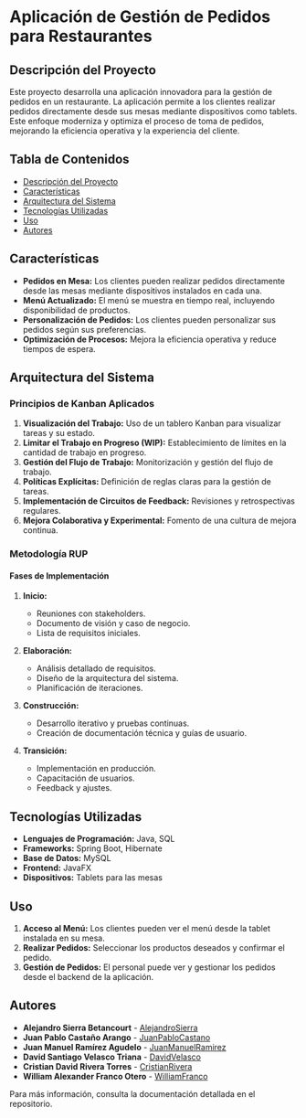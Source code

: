 # Aplicación de Gestión de Pedidos para Restaurantes

## Descripción del Proyecto

Este proyecto desarrolla una aplicación innovadora para la gestión de pedidos en un restaurante. La aplicación permite a los clientes realizar pedidos directamente desde sus mesas mediante dispositivos como tablets. Este enfoque moderniza y optimiza el proceso de toma de pedidos, mejorando la eficiencia operativa y la experiencia del cliente.

## Tabla de Contenidos

- [Descripción del Proyecto](#descripción-del-proyecto)
- [Características](#características)
- [Arquitectura del Sistema](#arquitectura-del-sistema)
- [Tecnologías Utilizadas](#tecnologías-utilizadas)
- [Uso](#uso)
- [Autores](#autores)

## Características

- **Pedidos en Mesa:** Los clientes pueden realizar pedidos directamente desde las mesas mediante dispositivos instalados en cada una.
- **Menú Actualizado:** El menú se muestra en tiempo real, incluyendo disponibilidad de productos.
- **Personalización de Pedidos:** Los clientes pueden personalizar sus pedidos según sus preferencias.
- **Optimización de Procesos:** Mejora la eficiencia operativa y reduce tiempos de espera.

## Arquitectura del Sistema

### Principios de Kanban Aplicados

1. **Visualización del Trabajo:** Uso de un tablero Kanban para visualizar tareas y su estado.
2. **Limitar el Trabajo en Progreso (WIP):** Establecimiento de límites en la cantidad de trabajo en progreso.
3. **Gestión del Flujo de Trabajo:** Monitorización y gestión del flujo de trabajo.
4. **Políticas Explícitas:** Definición de reglas claras para la gestión de tareas.
5. **Implementación de Circuitos de Feedback:** Revisiones y retrospectivas regulares.
6. **Mejora Colaborativa y Experimental:** Fomento de una cultura de mejora continua.

### Metodología RUP

#### Fases de Implementación

1. **Inicio:**
   - Reuniones con stakeholders.
   - Documento de visión y caso de negocio.
   - Lista de requisitos iniciales.

2. **Elaboración:**
   - Análisis detallado de requisitos.
   - Diseño de la arquitectura del sistema.
   - Planificación de iteraciones.

3. **Construcción:**
   - Desarrollo iterativo y pruebas continuas.
   - Creación de documentación técnica y guías de usuario.

4. **Transición:**
   - Implementación en producción.
   - Capacitación de usuarios.
   - Feedback y ajustes.

## Tecnologías Utilizadas

- **Lenguajes de Programación:** Java, SQL
- **Frameworks:** Spring Boot, Hibernate
- **Base de Datos:** MySQL
- **Frontend:** JavaFX
- **Dispositivos:** Tablets para las mesas

## Uso

1. **Acceso al Menú:** Los clientes pueden ver el menú desde la tablet instalada en su mesa.
2. **Realizar Pedidos:** Seleccionar los productos deseados y confirmar el pedido.
3. **Gestión de Pedidos:** El personal puede ver y gestionar los pedidos desde el backend de la aplicación.

## Autores

- **Alejandro Sierra Betancourt** - [AlejandroSierra](https://github.com/AlejandroSierra)
- **Juan Pablo Castaño Arango** - [JuanPabloCastano](https://github.com/JuanPabloCastano)
- **Juan Manuel Ramírez Agudelo** - [JuanManuelRamirez](https://github.com/JuanManuelRamirez)
- **David Santiago Velasco Triana** - [DavidVelasco](https://github.com/DavidVelasco)
- **Cristian David Rivera Torres** - [CristianRivera](https://github.com/CristianRivera)
- **William Alexander Franco Otero** - [WilliamFranco](https://github.com/WilliamFranco)

Para más información, consulta la documentación detallada en el repositorio.
